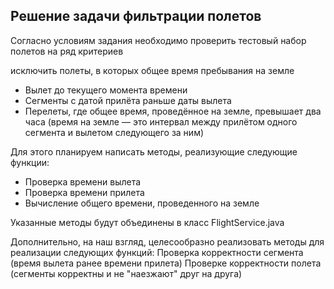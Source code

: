 ## Решение задачи фильтрации полетов

Согласно условиям задания необходимо проверить тестовый набор полетов на ряд критериев

исключить полеты, в которых общее время пребывания на земле

* Вылет до текущего момента времени
* Сегменты с датой прилёта раньше даты вылета
* Перелеты, где общее время, проведённое на земле, превышает два часа (время на земле — это интервал между прилётом
  одного сегмента и вылетом следующего за ним)

Для этого планируем написать методы, реализующие следующие функции:

* Проверка времени вылета
* Проверка времени прилета
* Вычисление общего времени, проведенного на земле

Указанные методы будут объединены в класс FlightService.java

Дополнительно, на наш взгляд, целесообразно реализовать методы для реализации следующих функций:
Проверка корректности сегмента (время вылета ранее времени прилета)
Проверке корректности полета (сегменты корректны и не "наезжают" друг на друга)